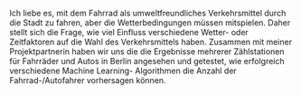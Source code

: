 Ich liebe es, mit dem Fahrrad als umweltfreundliches Verkehrsmittel durch die Stadt zu fahren, aber die Wetterbedingungen müssen mitspielen. Daher stellt sich die Frage, wie viel Einfluss verschiedene Wetter- oder Zeitfaktoren auf die Wahl des Verkehrsmittels haben. 
Zusammen mit meiner Projektpartnerin haben wir uns die die Ergebnisse mehrerer Zählstationen für Fahrräder und Autos in Berlin angesehen und getestet, wie erfolgreich verschiedene Machine Learning- Algorithmen die Anzahl der Fahrrad-/Autofahrer vorhersagen können.
